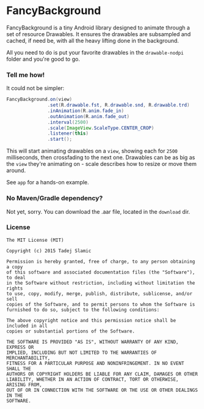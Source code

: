 # FancyBackground

FancyBackground is a tiny Android library designed to animate through a set of resource Drawables.  It ensures the drawables are subsampled and cached, if need be, with all the heavy lifting done in the background.

All you need to do is put your favorite drawables in the `drawable-nodpi` folder and you're good to go. 

### Tell me how!

It could not be simpler: 

```java
FancyBackground.on(view)
               .set(R.drawable.fst, R.drawable.snd, R.drawable.trd)
               .inAnimation(R.anim.fade_in)
               .outAnimation(R.anim.fade_out)
               .interval(2500)
               .scale(ImageView.ScaleType.CENTER_CROP)
               .listener(this)
               .start();
```

This will start animating drawables on a `view`, showing each for `2500` milliseconds, then crossfading to the next one. Drawables can be as big as the `view` they're animating on - scale describes how to resize or move them around.

See `app` for a hands-on example.

### No Maven/Gradle dependency?

Not yet, sorry. You can download the .aar file, located in the `download` dir.

### License

	The MIT License (MIT)
	
	Copyright (c) 2015 Tadej Slamic
	
	Permission is hereby granted, free of charge, to any person obtaining a copy
	of this software and associated documentation files (the "Software"), to deal
	in the Software without restriction, including without limitation the rights
	to use, copy, modify, merge, publish, distribute, sublicense, and/or sell
	copies of the Software, and to permit persons to whom the Software is
	furnished to do so, subject to the following conditions:
	
	The above copyright notice and this permission notice shall be included in all
	copies or substantial portions of the Software.
	
	THE SOFTWARE IS PROVIDED "AS IS", WITHOUT WARRANTY OF ANY KIND, EXPRESS OR
	IMPLIED, INCLUDING BUT NOT LIMITED TO THE WARRANTIES OF MERCHANTABILITY,
	FITNESS FOR A PARTICULAR PURPOSE AND NONINFRINGEMENT. IN NO EVENT SHALL THE
	AUTHORS OR COPYRIGHT HOLDERS BE LIABLE FOR ANY CLAIM, DAMAGES OR OTHER
	LIABILITY, WHETHER IN AN ACTION OF CONTRACT, TORT OR OTHERWISE, ARISING FROM,
	OUT OF OR IN CONNECTION WITH THE SOFTWARE OR THE USE OR OTHER DEALINGS IN THE
	SOFTWARE.